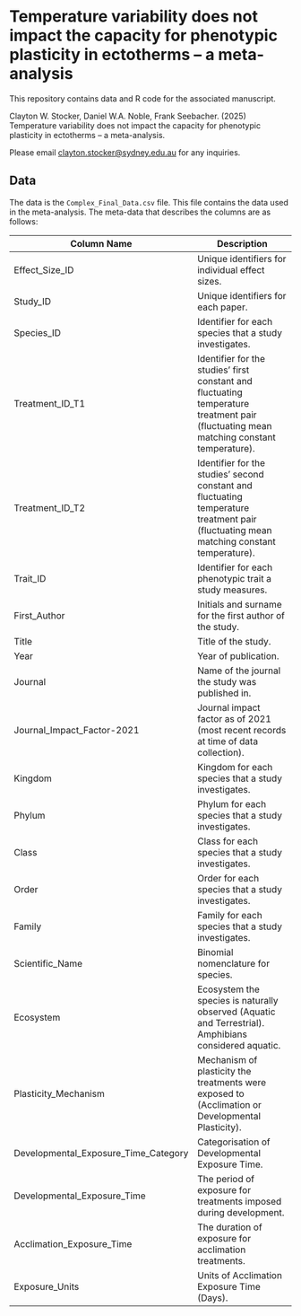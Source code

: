 # Temperature variability does not impact the capacity for phenotypic plasticity in ectotherms – a meta-analysis

This repository contains data and R code for the associated manuscript.  

Clayton W. Stocker, Daniel W.A. Noble, Frank Seebacher. (2025) Temperature variability does not impact the capacity for phenotypic plasticity in ectotherms – a meta-analysis.

Please email clayton.stocker@sydney.edu.au for any inquiries. 

## Data
The data is the `Complex_Final_Data.csv` file. This file contains the data used in the meta-analysis. The meta-data that describes the columns are as follows:

| Column Name | Description |
------------- | ------------
Effect_Size_ID	| Unique identifiers for individual effect sizes.
Study_ID	| Unique identifiers for each paper.
Species_ID	| Identifier for each species that a study investigates.
Treatment_ID_T1	| Identifier for the studies’ first constant and fluctuating temperature treatment pair (fluctuating mean matching constant temperature). 
Treatment_ID_T2	| Identifier for the studies’ second constant and fluctuating temperature treatment pair (fluctuating mean matching constant temperature). 
Trait_ID	| Identifier for each phenotypic trait a study measures.
First_Author | Initials and surname for the first author of the study.
Title	| Title of the study.
Year	| Year of publication.
Journal	| Name of the journal the study was published in.
Journal_Impact_Factor-2021| 	Journal impact factor as of 2021 (most recent records at time of data collection).
Kingdom	| Kingdom for each species that a study investigates.
Phylum	| Phylum for each species that a study investigates.
Class	| Class for each species that a study investigates.
Order	| Order for each species that a study investigates.
Family	| Family for each species that a study investigates.
Scientific_Name	| Binomial nomenclature for species.
Ecosystem	| Ecosystem the species is naturally observed (Aquatic and Terrestrial). Amphibians considered aquatic.
Plasticity_Mechanism	| Mechanism of plasticity the treatments were exposed to (Acclimation or Developmental Plasticity).
Developmental_Exposure_Time_Category	| Categorisation of Developmental Exposure Time.
Developmental_Exposure_Time	| The period of exposure for treatments imposed during development. 
Acclimation_Exposure_Time	| The duration of exposure for acclimation treatments. 
Exposure_Units	|  Units of Acclimation Exposure Time (Days).
